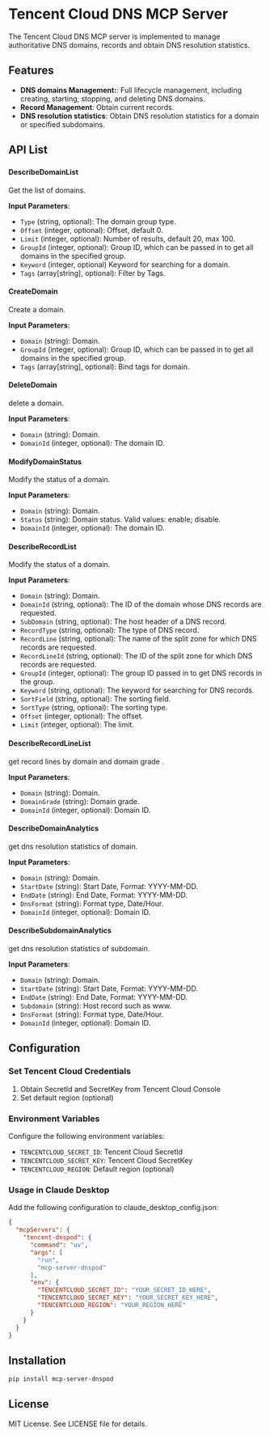 # Tencent Cloud DNS MCP Server
The Tencent Cloud DNS MCP server is implemented to manage authoritative DNS domains, records and obtain DNS resolution statistics.


## Features
- **DNS domains Management:**: Full lifecycle management, including creating, starting, stopping, and deleting DNS domains.
- **Record Management**: Obtain current records. 
- **DNS resolution statistics**: Obtain DNS resolution statistics for a domain or specified subdomains.



## API List
### 
#### DescribeDomainList
Get the list of domains.

**Input Parameters**:
- `Type` (string, optional): The domain group type.
- `Offset` (integer, optional): Offset, default 0.
- `Limit` (integer, optional): Number of results, default 20, max 100.
- `GroupId` (integer, optional): Group ID, which can be passed in to get all domains in the specified group.
- `Keyword` (integer, optional) Keyword for searching for a domain.
- `Tags` (array[string], optional): Filter by Tags.

#### CreateDomain
Create a domain.

**Input Parameters**:
- `Domain` (string): Domain.
- `GroupId` (integer, optional): Group ID, which can be passed in to get all domains in the specified group.
- `Tags` (array[string], optional): Bind tags for domain.

#### DeleteDomain
delete a domain.

**Input Parameters**:
- `Domain` (string): Domain.
- `DomainId` (integer, optional): The domain ID.

#### ModifyDomainStatus
Modify the status of a domain.

**Input Parameters**:
- `Domain` (string): Domain.
- `Status` (string): Domain status. Valid values: enable; disable.
- `DomainId` (integer, optional): The domain ID.

#### DescribeRecordList
Modify the status of a domain.

**Input Parameters**:
- `Domain` (string): Domain.
- `DomainId` (string, optional): The ID of the domain whose DNS records are requested.
- `SubDomain` (string, optional): The host header of a DNS record.
- `RecordType` (string, optional): The type of DNS record.
- `RecordLine` (string, optional): The name of the split zone for which DNS records are requested.
- `RecordLineId` (string, optional): The ID of the split zone for which DNS records are requested.
- `GroupId` (integer, optional): The group ID passed in to get DNS records in the group.
- `Keyword` (string, optional): The keyword for searching for DNS records.
- `SortField` (string, optional): The sorting field.
- `SortType` (string, optional): The sorting type.
- `Offset` (integer, optional): The offset.
- `Limit` (integer, optional): The limit.


#### DescribeRecordLineList
get record lines by domain and domain grade .

**Input Parameters**:
- `Domain` (string): Domain.
- `DomainGrade` (string): Domain grade.
- `DomainId` (integer, optional): Domain ID.

#### DescribeDomainAnalytics
get dns resolution statistics of domain.

**Input Parameters**:
- `Domain` (string): Domain.
- `StartDate` (string): Start Date, Format: YYYY-MM-DD.
- `EndDate` (string): End Date, Format: YYYY-MM-DD.
- `DnsFormat` (string): Format type, Date/Hour.
- `DomainId` (integer, optional): Domain ID.

#### DescribeSubdomainAnalytics
get dns resolution statistics of subdomain.

**Input Parameters**:
- `Domain` (string): Domain.
- `StartDate` (string): Start Date, Format: YYYY-MM-DD.
- `EndDate` (string): End Date, Format: YYYY-MM-DD.
- `Subdomain` (string): Host record such as www.
- `DnsFormat` (string): Format type, Date/Hour.
- `DomainId` (integer, optional): Domain ID.


## Configuration
### Set Tencent Cloud Credentials
1. Obtain SecretId and SecretKey from Tencent Cloud Console
2. Set default region (optional)

### Environment Variables
Configure the following environment variables:
- `TENCENTCLOUD_SECRET_ID`: Tencent Cloud SecretId
- `TENCENTCLOUD_SECRET_KEY`: Tencent Cloud SecretKey  
- `TENCENTCLOUD_REGION`: Default region (optional)

### Usage in Claude Desktop
Add the following configuration to claude_desktop_config.json:

```json
{
  "mcpServers": {
    "tencent-dnspod": {
      "command": "uv",
      "args": [
        "run",
        "mcp-server-dnspod"
      ],
      "env": {
        "TENCENTCLOUD_SECRET_ID": "YOUR_SECRET_ID_HERE",
        "TENCENTCLOUD_SECRET_KEY": "YOUR_SECRET_KEY_HERE",
        "TENCENTCLOUD_REGION": "YOUR_REGION_HERE"
      }
    }
  }
}
```

## Installation
```sh
pip install mcp-server-dnspod
```

## License
MIT License. See LICENSE file for details.
